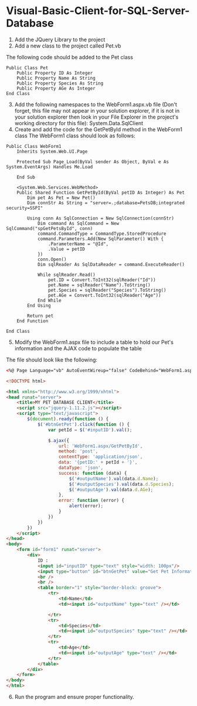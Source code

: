 # Visual-Basic-Client-for-SQL-Server-Database

1. Add the JQuery Library to the project
2. Add a new class to the project called Pet.vb

The following code should be added to the Pet class
```visual basic
Public Class Pet
    Public Property ID As Integer
    Public Property Name As String
    Public Property Species As String
    Public Property AGe As Integer
End Class
```

3. Add the following namespaces to the WebForm1.aspx.vb file (Don't forget, this file may not appear in your solution explorer, if it is not in your solution explorer then look in your File Explorer in the project's working directory for this file): System.Data.SqlClient
4. Create and add the code for the GetPetById method in the WebForm1 class
The WebForm1 class should look as follows:
```visualbasic
Public Class WebForm1
    Inherits System.Web.UI.Page

    Protected Sub Page_Load(ByVal sender As Object, ByVal e As System.EventArgs) Handles Me.Load

    End Sub

    <System.Web.Services.WebMethod>
    Public Shared Function GetPetById(ByVal petID As Integer) As Pet
        Dim pet As Pet = New Pet()
        Dim connStr As String = "server=.;database=PetsDB;integrated security=SSPI"

        Using conn As SqlConnection = New SqlConnection(connStr)
            Dim command As SqlCommand = New SqlCommand("spGetPetsById", conn)
            command.CommandType = CommandType.StoredProcedure
            command.Parameters.Add(New SqlParameter() With {
                .ParameterName = "@Id",
                .Value = petID
            })
            conn.Open()
            Dim sqlReader As SqlDataReader = command.ExecuteReader()

            While sqlReader.Read()
                pet.ID = Convert.ToInt32(sqlReader("Id"))
                pet.Name = sqlReader("Name").ToString()
                pet.Species = sqlReader("Species").ToString()
                pet.AGe = Convert.ToInt32(sqlReader("Age"))
            End While
        End Using

        Return pet
    End Function

End Class
```

5. Modify the WebForm1.aspx file to include a table to hold our Pet's information and the AJAX code to populate the table

The file should look like the following:
```html
<%@ Page Language="vb" AutoEventWireup="false" CodeBehind="WebForm1.aspx.vb" Inherits="PetDB_Client_VB.WebForm1" %>

<!DOCTYPE html>

<html xmlns="http://www.w3.org/1999/xhtml">
<head runat="server">
    <title>MY PET DATABASE CLIENT</title>
    <script src="jquery-1.11.2.js"></script>
    <script type="text/javascript">
        $(document).ready(function () {
            $('#btnGetPet').click(function () {
                var petId = $('#inputID').val();

                $.ajax({
                    url: 'WebForm1.aspx/GetPetById',
                    method: 'post',
                    contentType: 'application/json',
                    data: '{petID:' + petId + '}',
                    dataType: 'json',
                    success: function (data) {
                        $('#outputName').val(data.d.Name);
                        $('#outputSpecies').val(data.d.Species);
                        $('#outputAge').val(data.d.AGe);
                    },
                    error: function (error) {
                        alert(error);
                    }
                })
            })
        })
    </script>
</head>
<body>
    <form id="form1" runat="server">
        <div>
            ID :
            <input id="inputID" type="text" style="width: 100px"/>
            <input type="button" id="btnGetPet" value="Get Pet Information" />
            <br />
            <br />
            <table border="1" style="border-block: groove">
                <tr>
                    <td>Name</td>
                    <td><input id="outputName" type="text" /></td>

                </tr>
                <tr>
                    <td>Species</td>
                    <td><input id="outputSpecies" type="text" /></td>
                </tr>
                <tr>
                    <td>Age</td>
                    <td><input id="outputAge" type="text" /></td>
                </tr>
            </table>
        </div>
    </form>
</body>
</html>
```

6. Run the program and ensure proper functionality.
